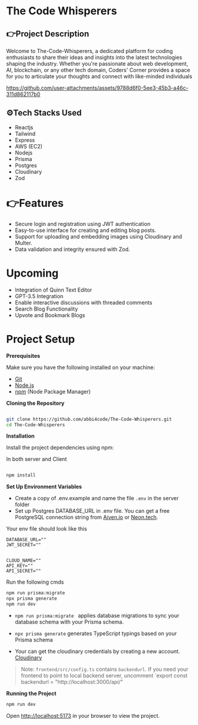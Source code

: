 #  The Code Whisperers

## 👉Project Description

Welcome to The-Code-Whisperers, a dedicated platform for coding enthusiasts to share their ideas and insights into the latest
technologies shaping the industry. Whether you're passionate about web development,
AI, blockchain, or any other tech domain, Coders' Corner provides a space for you to articulate your thoughts and connect with like-minded individuals



https://github.com/user-attachments/assets/9788d6f0-5ee3-45b3-a46c-311d862117b0

## ⚙️Tech Stacks Used
- Reactjs
- Tailwind
- Express
- AWS (EC2) 
- Nodejs
- Prisma
- Postgres
- Cloudinary
- Zod

# 👉Features

- Secure login and registration using JWT authentication
- Easy-to-use interface for creating and editing blog posts.
- Support for uploading and embedding images using Cloudinary and Multer.
- Data validation and integrity ensured with Zod.
 
# Upcoming
- Integration of Quinn Text Editor
- GPT-3.5 Integration
- Enable interactive discussions with threaded comments
- Search Blog Functionality
- Upvote and Bookmark Blogs

# Project Setup


**Prerequisites**

Make sure you have the following installed on your machine:

- [Git](https://git-scm.com/)
- [Node.js](https://nodejs.org/en)
- [npm](https://www.npmjs.com/) (Node Package Manager)

**Cloning the Repository**

```bash

git clone https://github.com/abbi4code/The-Code-Whisperers.git
cd The-Code-Whisperers
```

**Installation**

Install the project dependencies using npm:

In both server and Client

```bash

npm install

```

**Set Up Environment Variables**

- Create a copy of .env.example and name the file `.env` in the server folder
- Set up Postgres DATABASE_URL in .env file. You can get a free PostgreSQL connection string from [Aiven.io](https://aiven.io/) or [Neon.tech](https://neon.tech/).

Your env file should look like this

```env
DATABASE_URL=""
JWT_SECRET=""


CLOUD_NAME=""
API_KEY=""
API_SECRET=""
```
Run the following cmds 

```bash
npm run prisma:migrate
npx prisma generate
npm run dev
```


- `npm run prisma:migrate ` applies database migrations to sync your database schema with your Prisma schema.
- `npx prisma generate` generates TypeScript typings based on your Prisma schema

- Your can get the cloudinary credentials by creating a new account. [Cloudinary](https://cloudinary.com/)

> Note: `frontend/src/config.ts` contains `backendurl`. If you need your frontend to point to local backend server, uncomment `export const backendurl = "http://localhost:3000/api/"

**Running the Project**

```bash
npm run dev
```

Open [http://localhost:5173](http://localhost:5173) in your browser to view the project.



  
